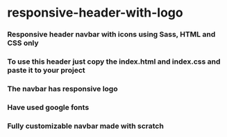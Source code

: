 # responsive-header-with-logo
### Responsive header navbar with icons using Sass, HTML and CSS only
### To use this header just copy the index.html and index.css and paste it to your project
### The navbar has responsive logo 
### Have used google fonts 
### Fully customizable navbar made with scratch 
